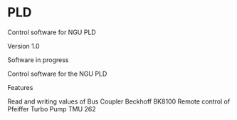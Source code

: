 # PLD
Control software for NGU PLD


Version 1.0

Software in progress

Control software for the NGU PLD 

Features

Read and writing values of Bus Coupler Beckhoff BK8100
Remote control of Pfeiffer Turbo Pump TMU 262
